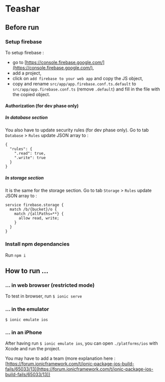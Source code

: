 # Teashar


## Before run
### Setup firebase
To setup firebase : 

- go to [https://console.firebase.google.com/](https://console.firebase.google.com/),
- add a project,
- click on `add firebase to your web app` and copy the JS object,
- copy and rename `src/app/app.firebase.conf.ts.default` to `src/app/app.firebase.conf.ts` (remove `.default`) and fill in the file with the copied object. 

#### Authorization (for dev phase only)
##### In database section
You also have to update security rules (for dev phase only). Go to tab `Database` > `Rules` update JSON array to :
```
{
  "rules": {
    ".read": true,
    ".write": true
  }
}
```

##### In storage section
It is the same for the storage section.  Go to tab `Storage` > `Rules` update JSON array to :
```
service firebase.storage {
  match /b/{bucket}/o {
    match /{allPaths=**} {
      allow read, write;
    }
  }
}
```
### Install npm dependancies
Run `npm i`

## How to run ...

### ... in web browser (restricted mode)
To test in browser, run `$ ionic serve`

### ... in the emulator
`$ ionic emulate ios`

### ... in an iPhone 
After having run `$ ionic emulate ios`, you can open `./platforms/ios` with Xcode and run the project. 

You may have to add a team (more explanation here : [https://forum.ionicframework.com/t/ionic-package-ios-build-fails/65033/13](https://forum.ionicframework.com/t/ionic-package-ios-build-fails/65033/13))
